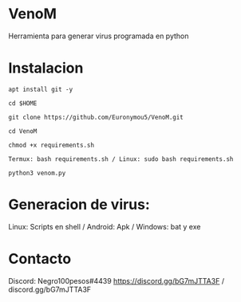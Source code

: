 # VenoM
Herramienta para generar virus programada en python
# Instalacion
````
apt install git -y

cd $HOME

git clone https://github.com/Euronymou5/VenoM.git

cd VenoM

chmod +x requirements.sh

Termux: bash requirements.sh / Linux: sudo bash requirements.sh

python3 venom.py
````

# Generacion de virus:
Linux: Scripts en shell / Android: Apk / Windows: bat y exe

# Contacto
Discord: Negro100pesos#4439
https://discord.gg/bG7mJTTA3F / discord.gg/bG7mJTTA3F
